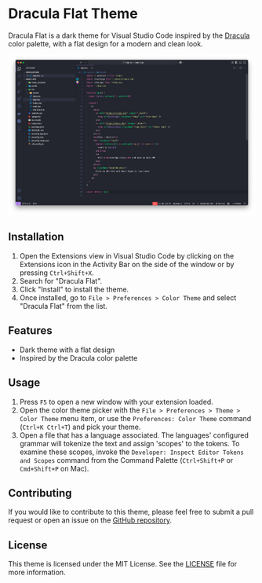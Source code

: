 # Dracula Flat Theme

Dracula Flat is a dark theme for Visual Studio Code inspired by the [Dracula](https://github.com/dracula/visual-studio-code) color palette, with a flat design for a modern and clean look.

![Dracula Flat](screenshot.png)

## Installation

1. Open the Extensions view in Visual Studio Code by clicking on the Extensions icon in the Activity Bar on the side of the window or by pressing `Ctrl+Shift+X`.
2. Search for "Dracula Flat".
3. Click "Install" to install the theme.
4. Once installed, go to `File > Preferences > Color Theme` and select "Dracula Flat" from the list.

## Features

- Dark theme with a flat design
- Inspired by the Dracula color palette

## Usage

1. Press `F5` to open a new window with your extension loaded.
2. Open the color theme picker with the `File > Preferences > Theme > Color Theme` menu item, or use the `Preferences: Color Theme` command (`Ctrl+K Ctrl+T`) and pick your theme.
3. Open a file that has a language associated. The languages' configured grammar will tokenize the text and assign 'scopes' to the tokens. To examine these scopes, invoke the `Developer: Inspect Editor Tokens and Scopes` command from the Command Palette (`Ctrl+Shift+P` or `Cmd+Shift+P` on Mac).

## Contributing

If you would like to contribute to this theme, please feel free to submit a pull request or open an issue on the [GitHub repository](https://github.com/nnsng/dracula-flat).

## License

This theme is licensed under the MIT License. See the [LICENSE](./LICENSE.txt) file for more information.
